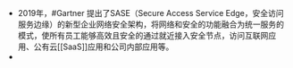 - 2019年，#Gartner 提出了SASE（Secure Access Service Edge，安全访问服务边缘）的新型企业网络安全架构，将网络和安全的功能融合为统一服务的模式，使所有员工能够高效且安全的通过就近接入安全节点，访问互联网应用、公有云[[SaaS]]应用和公司内部应用等。
-